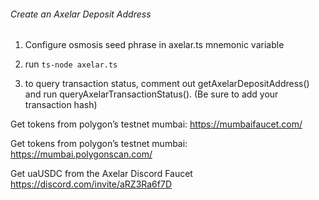###### Create an Axelar Deposit Address

1. Configure osmosis seed phrase in axelar.ts mnemonic variable

2. run `ts-node axelar.ts`

3. to query transaction status, comment out getAxelarDepositAddress() and run queryAxelarTransactionStatus(). (Be sure to add your transaction hash)

Get tokens from polygon’s testnet mumbai:
https://mumbaifaucet.com/

Get tokens from polygon’s testnet mumbai:
https://mumbai.polygonscan.com/

Get uaUSDC from the Axelar Discord Faucet
https://discord.com/invite/aRZ3Ra6f7D
